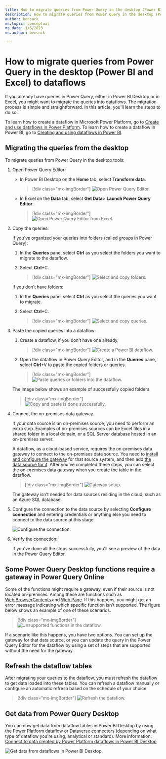 ```yaml
---
title: How to migrate queries from Power Query in the desktop (Power BI and Excel) to dataflows
description: How to migrate queries from Power Query in the desktop (Power BI and Excel) to dataflows.
author: bensack
ms.topic: conceptual
ms.date: 1/6/2023
ms.author: bensack

---
```

# How to migrate queries from Power Query in the desktop (Power BI and Excel) to dataflows

If you already have queries in Power Query, either in Power BI Desktop or in Excel, you might want to migrate the queries into dataflows. The migration process is simple and straightforward. In this article, you'll learn the steps to do so.

To learn how to create a dataflow in Microsoft Power Platform, go to [Create and use dataflows in Power Platform](/data-integration/dataflows/dataflows-integration-overview). To learn how to create a dataflow in Power BI, go to [Creating and using dataflows in Power BI](/power-bi/service-dataflows-create-use).

## Migrating the queries from the desktop

To migrate queries from Power Query in the desktop tools:

1. Open Power Query Editor:

   * In Power BI Desktop on the **Home** tab, select **Transform data**.

     > [!div class="mx-imgBorder"]
     > ![Open Power Query Editor.](media/how-to-migrate-queries/opening-power-query-editor.png)

   * In Excel on the **Data** tab, select **Get Data**> **Launch Power Query Editor**.

     > [!div class="mx-imgBorder"]
     > ![Open Power Query Editor from Excel.](media/how-to-migrate-queries/launch-query-editor-from-excel.png)

2. Copy the queries:

   If you've organized your queries into folders (called *groups* in Power Query):

   1. In the **Queries** pane, select **Ctrl** as you select the folders you want to migrate to the dataflow.
   2. Select **Ctrl**+C.

      > [!div class="mx-imgBorder"]
      > ![Select and copy folders.](media/how-to-migrate-queries/select-folders.png)

   If you don't have folders:

   1. In the **Queries** pane, select **Ctrl** as you select the queries you want to migrate.
   1. Select **Ctrl**+C.

      > [!div class="mx-imgBorder"]
      > ![Select and copy queries.](media/how-to-migrate-queries/select-queries.png)

3. Paste the copied queries into a dataflow:

   1. Create a dataflow, if you don't have one already.

      > [!div class="mx-imgBorder"]
      > ![Create a Power BI dataflow.](media/how-to-migrate-queries/create-pbi-dataflow.png)

   2. Open the dataflow in Power Query Editor, and in the **Queries** pane, select **Ctrl**+V to paste the copied folders or queries.

      > [!div class="mx-imgBorder"]
      > ![Paste queries or folders into the dataflow.](media/how-to-migrate-queries/paste-in-dataflow.png)

   The image below shows an example of successfully copied folders.

   > [!div class="mx-imgBorder"]
   > ![Copy and paste is done successfully.](media/how-to-migrate-queries/copied-successfully.png)

4. Connect the on-premises data gateway.

   If your data source is an on-premises source, you need to perform an extra step. Examples of on-premises sources can be Excel files in a shared folder in a local domain, or a SQL Server database hosted in an on-premises server.

   A dataflow, as a cloud-based service, requires the on-premises data gateway to connect to the on-premises data source. You need to [install and configure the gateway](/data-integration/gateway/service-gateway-install) for that source system, and then add [the data source for it](/data-integration/gateway/service-gateway-manage). After you've completed these steps, you can select the on-premises data gateway when you create the table in the dataflow.

   > [!div class="mx-imgBorder"]
   > ![Gateway setup.](media/how-to-migrate-queries/setup-gateway-for-copied-query.png)

   The gateway isn't needed for data sources residing in the cloud, such as an Azure SQL database.

5. Configure the connection to the data source by selecting **Configure connection** and entering credentials or anything else you need to connect to the data source at this stage.

   ![Configure the connection.](media/how-to-migrate-queries/configure-connection.png)

6. Verify the connection:

   If you've done all the steps successfully, you'll see a preview of the data in the Power Query Editor.

## Some Power Query Desktop functions require a gateway in Power Query Online

Some of the functions might require a gateway, even if their source is not located on-premises. Among these are functions such as [Web.BrowserContents](/powerquery-m/web-browsercontents) and [Web.Page](/powerquery-m/web-page). If this happens, you might get an error message indicating which specific function isn't supported. The figure below shows an example of one of these scenarios.

> [!div class="mx-imgBorder"]
> ![Unsupported functions in the dataflow.](media/how-to-migrate-queries/migrate-to-dataflow-error.png)

If a scenario like this happens, you have two options. You can set up the gateway for that data source, or you can update the query in the Power Query Editor for the dataflow by using a set of steps that are supported without the need for the gateway.

## Refresh the dataflow tables

After migrating your queries to the dataflow, you must refresh the dataflow to get data loaded into these tables. You can refresh a dataflow manually or configure an automatic refresh based on the schedule of your choice.

> [!div class="mx-imgBorder"]
> ![Refresh the dataflow.](media/how-to-migrate-queries/schedule-refresh.png)

## Get data from Power Query Desktop

You can now get data from dataflow tables in Power BI Desktop by using the Power Platform dataflow or Dataverse connectors (depending on what type of dataflow you're using, analytical or standard). More information: [Connect to data created by Power Platform dataflows in Power BI Desktop](/power-bi/desktop-connect-dataflows)

![Get data from dataflows in Power BI Desktop.](media/how-to-migrate-queries/get-data-from-dataflow.png)
